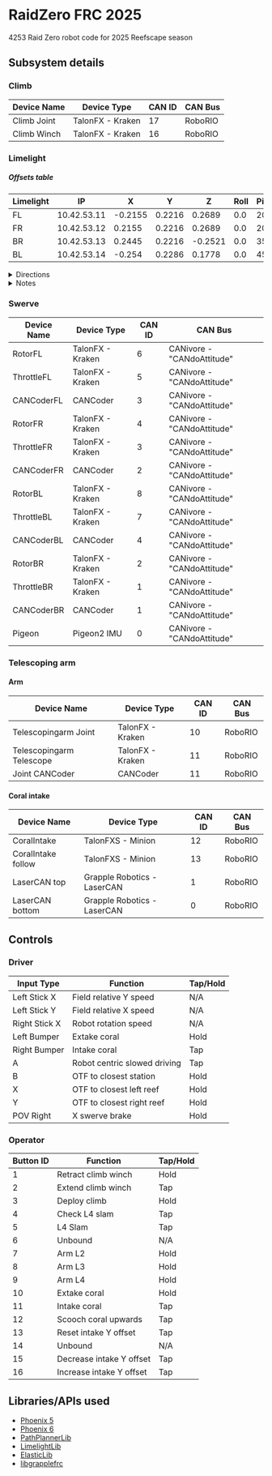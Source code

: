 # RaidZero FRC 2025

4253 Raid Zero robot code for 2025 Reefscape season

## Subsystem details

### Climb

| Device Name | Device Type          | CAN ID | CAN Bus |
|-------------|----------------------|--------|---------|
| Climb Joint | TalonFX - Kraken     | 17     | RoboRIO |
| Climb Winch | TalonFX - Kraken     | 16     | RoboRIO |

### Limelight

##### Offsets table

| Limelight | IP           | X       | Y      | Z       | Roll | Pitch | Yaw    |
|-----------|--------------|---------|--------|---------|------|-------|--------|
| FL        | 10.42.53.11  | -0.2155 | 0.2216 | 0.2689  | 0.0  | 20.0  | -45.0  |
| FR        | 10.42.53.12  | 0.2155  | 0.2216 | 0.2689  | 0.0  | 20.0  | 45.0   |
| BR        | 10.42.53.13  | 0.2445  | 0.2216 | -0.2521 | 0.0  | 35.0  | -135.0 |
| BL        | 10.42.53.14  | -0.254  | 0.2286 | 0.1778  | 0.0  | 45.0  | 180.0  |

<details>
    <summary>Directions</summary>
    <ul>
        <li>X is left-right direction
            <ul>
            <li>Left is negative, right is positive</li>
            </ul>
        </li>
        <li>Y is up-down direction
            <ul>
                <li>Down is negative, up is positive</li>
            </ul>
        </li>
        <li>Z is forward-backward direction
            <ul>
                <li>Backward is negative, forward is positive</li>
            </ul>
        </li>
        <li>Counterclockwise is positive degrees</li>
    </ul>
</details>

<details>
    <summary>Notes</summary>
    <ul>
        <li>Forward of the bot is the scoring side</li>
        <li>Back of the bot contains the RoboRIO</li>
        <li>All units are in meters and degrees</li>
        <li>XYZ measurements are relative to the center of the bot in CAD</li>
    </ul>
</details>

### Swerve

| Device Name | Device Type         | CAN ID | CAN Bus                      |
|-------------|---------------------|--------|------------------------------|
| RotorFL     | TalonFX - Kraken    | 6      | CANivore - "CANdoAttitude"   |
| ThrottleFL  | TalonFX - Kraken    | 5      | CANivore - "CANdoAttitude"   |
| CANCoderFL  | CANCoder            | 3      | CANivore - "CANdoAttitude"   |
| RotorFR     | TalonFX - Kraken    | 4      | CANivore - "CANdoAttitude"   |
| ThrottleFR  | TalonFX - Kraken    | 3      | CANivore - "CANdoAttitude"   |
| CANCoderFR  | CANCoder            | 2      | CANivore - "CANdoAttitude"   |
| RotorBL     | TalonFX - Kraken    | 8      | CANivore - "CANdoAttitude"   |
| ThrottleBL  | TalonFX - Kraken    | 7      | CANivore - "CANdoAttitude"   |
| CANCoderBL  | CANCoder            | 4      | CANivore - "CANdoAttitude"   |
| RotorBR     | TalonFX - Kraken    | 2      | CANivore - "CANdoAttitude"   |
| ThrottleBR  | TalonFX - Kraken    | 1      | CANivore - "CANdoAttitude"   |
| CANCoderBR  | CANCoder            | 1      | CANivore - "CANdoAttitude"   |
| Pigeon      | Pigeon2 IMU         | 0      | CANivore - "CANdoAttitude"   |

### Telescoping arm

#### Arm

| Device Name                | Device Type       | CAN ID | CAN Bus |
|----------------------------|-------------------|--------|---------|
| Telescopingarm Joint       | TalonFX - Kraken  | 10     | RoboRIO |
| Telescopingarm Telescope   | TalonFX - Kraken  | 11     | RoboRIO |
| Joint CANCoder             | CANCoder          | 11     | RoboRIO |

#### Coral intake

| Device Name        | Device Type                    | CAN ID | CAN Bus |
|--------------------|--------------------------------|--------|---------|
| CoralIntake        | TalonFXS - Minion              | 12     | RoboRIO |
| CoralIntake follow | TalonFXS - Minion              | 13     | RoboRIO |
| LaserCAN top       | Grapple Robotics - LaserCAN    | 1      | RoboRIO |
| LaserCAN bottom    | Grapple Robotics - LaserCAN    | 0      | RoboRIO |

## Controls

### Driver

| Input Type      | Function                       | Tap/Hold |
|-----------------|--------------------------------|----------|
| Left Stick X    | Field relative Y speed         | N/A      |
| Left Stick Y    | Field relative X speed         | N/A      |
| Right Stick X   | Robot rotation speed           | N/A      |
| Left Bumper     | Extake coral                   | Hold     |
| Right Bumper    | Intake coral                   | Tap      |
| A               | Robot centric slowed driving   | Tap      |
| B               | OTF to closest station         | Hold     |
| X               | OTF to closest left reef       | Hold     |
| Y               | OTF to closest right reef      | Hold     |
| POV Right       | X swerve brake                 | Hold     |

### Operator

| Button ID  | Function                      | Tap/Hold |
|------------|-------------------------------|----------|
| 1          | Retract climb winch           | Hold     |
| 2          | Extend climb winch            | Tap      |
| 3          | Deploy climb                  | Hold     |
| 4          | Check L4 slam                 | Tap      |
| 5          | L4 Slam                       | Tap      |
| 6          | Unbound                       | N/A      |
| 7          | Arm L2                        | Hold     |
| 8          | Arm L3                        | Hold     |
| 9          | Arm L4                        | Hold     |
| 10         | Extake coral                  | Hold     |
| 11         | Intake coral                  | Tap      |
| 12         | Scooch coral upwards          | Tap      |
| 13         | Reset intake Y offset         | Tap      |
| 14         | Unbound                       | N/A      |
| 15         | Decrease intake Y offset      | Tap      |
| 16         | Increase intake Y offset      | Tap      |

## Libraries/APIs used

- [Phoenix 5](https://docs.ctre-phoenix.com/en/stable/)
- [Phoenix 6](https://pro.docs.ctr-electronics.com/en/latest/)
- [PathPlannerLib](https://pathplanner.dev/home.html)
- [LimelightLib](https://github.com/LimelightVision/limelightlib-wpijava)
- [ElasticLib](https://github.com/Gold872/elastic-dashboard)
- [libgrapplefrc](https://github.com/GrappleRobotics/libgrapplefrc)